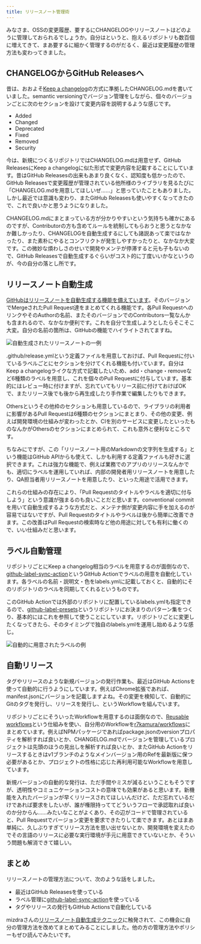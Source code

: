 ```yaml
---
title: リリースノート管理術
---
```

みなさま、OSSの変更履歴、要するにCHANGELOGやリリースノートはどのように管理しておられるでしょうか。自分はというと、抱えるリポジトリも数百個に増えてきて、まあ要するに細かく管理するのがだるく、最近は変更履歴の管理方法も変わってきました。

CHANGELOGからGitHub Releasesへ
---------------------------

昔は、おおよそ[Keep a changelog](https://keepachangelog.com/en/1.0.0/)の方式に準拠したCHANGELOG.mdを書いていました。semantic versioningでバージョン管理をしながら、個々のバージョンごとに次のセクションを設けて変更内容を説明するような感じです。

*   Added
*   Changed
*   Deprecated
*   Fixed
*   Removed
*   Security

今は、新規につくるリポジトリではCHANGELOG.mdは用意せず、GitHub ReleasesにKeep a changelogに似た形式で変更内容を記載することにしています。昔はGitHub Releasesの出来もあまり良くなく、認知度も低かったので、GitHub Releasesで変更履歴が管理されている他所様のライブラリを見るたびに「CHANGELOG.mdを用意してほしいぜ……」と思っていたこともありました。しかし最近では意識も変わり、またGitHub Releasesも使いやすくなってきたので、これで良いかと思うようになりました。

CHANGELOG.mdにまとまっている方が分かりやすいという気持ちも確かにあるのですが、Contributorの方も含めてルールを統制してもらおうと思うとなかなか難しかったり、CHANGELOGを自動生成するにしても諸説あって楽ではなかったり、また素朴にやるとコンフリクトが発生しやすかったりと、なかなか大変です。この微妙な煩わしさのせいで開発やメンテが停滞すると元も子もないので、GitHub Releasesで自動生成するぐらいがコスト的に丁度いいかなというのが、今の自分の落とし所です。

リリースノート自動生成
-----------

[GitHubはリリースノートを自動生成する機能を備えています](https://docs.github.com/en//repositories/releasing-projects-on-github/automatically-generated-release-notes)。そのバージョンでMergeされたPull Request達をまとめてくれる機能です。各Pull RequestへのリンクやそのAuthorの名前、またそのバージョンでのContributors一覧なんかも含まれるので、なかなか便利です。これを自分で生成しようとしたらそこそこ大変。自分の名前の箇所は、GitHubの機能でハイライトされてますね。

![](https://lh3.googleusercontent.com/docs/ADP-6oGs7rUSTm65wXB4za9XAC5e_7pN37Z5hmEoETqJ7F99sMbL0IGvPBCCe6kPDf10KoG6bgvHRDTnf1LhAG_eVdsfEOObtL7_dxUEpZ_vIVHEOo3xrilUYURjsp_RwCQl93sH681kLlNNbk7-XUSMSFnRXWJoRbiG8IWEpRiR1j6YRnKvjSN-Powe8RA99-ShfoLp4GO8csbttL0oLLehPt-aJIkWK8GlLb4UEuhmJajSuQ5BciuGq5prsLnBW04W6UusDrSyshpz2ynVjbAfSKpuC_wZ9lTOxDuVKYOeBrliKvB1S6EmXNntBKyfoMliHmb-ylpEJ6VK6oLjNfchbylTXPpXqE1NCY1Wt0EG7ZwCdVa6EgdfVlH9bpU7z956WPkUDguMFTcTdxNxQBY2Q5037HDaBj7X6WoT43ziU1nCkqtSfWG7iRBMqhYsbB838dkZxIeEMcY5Oxd2Hobj8eo7DCW7FKrbVatz1YyU3-ZppUHcrxO-_l6dxs81_rIAkogpsqGHvZvmX_tcTkjCrK4zcVcs1oREijTT9lYd9GFGMgzjcdV9raZ65-OZTALZBKXyZvzQtnux0y1KsogEH3f0dsdd8MpP6RafilcqhcwcpkqYq8Pz1M5crJIXJeOCy1ZhozMhCEKAOPUPHVrnOA7thhT5XhZa7-OsmG2DS8RVfQwVjaie2ER3hTpyEFho0pbnhSoQApNH7rD1SbDwyQcjdIXHyJMViRLFIhrtbJsihyBfHs1YjfOWePJv9UcNpm65StcINSEvA6rug2dMkRVoMZM7kmLCj3GrTZvyNG-i7HHdD-BKRSx9L7XbMEWLHyZIOi2ugtZCk8Ji45jaSINpxDg6XS9NAeY3J32XFvH11-nhbzxa65Fwq3yqKNb58mz40hL4pZJ8Q1aZDykT75XVunM7_EX0CX-T16P4iiA7ZMTeTGTkU-pr7k-8SuZGuG-P-hvMcBJqWi4SUTccv9MLTc5ReX7gs7rOaHyLWexJ79VNUtZaU7c3-7cvnj4aaAnuzzT9oSzvrYtiTZlLnDJk5SNEV-a9o1ilESt5LlvS4RWJelJPIldM6O1Z78fxfDvjtu_2SqvtbVfcDSTkQUGPymnUx8obJfS08flFUIVPu0ZPsb5ENtkKJPuyj-dG80J59C9cUgKk7AEvJ1It-xv2zFUGD8q559DgwgNQaP9GqpTG5_l9yqeqO8ntZUT2q6MJRlVpmH9ls9QwmR8PcliiP41y_mtJNpvfoLt_p_z1aA6EMg "自動生成されたリリースノートの一例")

.github/release.ymlという定義ファイルを用意しておけば、Pull Requestに付いているラベルごとにセクションを分けてくれる機能も付いています。自分はKeep a changelogライクな方式で記載したいため、add・change・removeなど6種類のラベルを用意し、これを個々のPull Requestに付与しています。基本的にはレビュー時に付けますが、忘れていてもリリース前に付けておけばOKで、またリリース後でも後から再生成したり手作業で編集したりもできます。

Othersというその他枠のセクションも用意しているので、ライブラリの利用者に影響があるPull Requestは6種類のセクションにまとまり、その他の変更、例えば開発環境の仕組みが変わったとか、CIを別のサービスに変更したといったものなんかがOthersのセクションにまとめられて、これも意外と便利なところです。

ちなみにですが、この「リリースノート用のMarkdownの文字列を生成する」という機能はGitHub APIからも使えて、しかも利用する定義ファイルも好きに選択できます。これは強力な機能で、例えば業務でのアプリのリリースなんかでも、適切にラベルを運用していれば、内部の開発者用リリースノートを用意したり、QA担当者用リリースノートを用意したり、といった用途で活用できます。

これらの仕組みの存在により、「Pull Requestのタイトルやラベルを適切に付与しよう」という意識が強まるのも良いことだと思います。conventional commitを用いて自動生成するような方式だと、メンテナ側が変更内容に手を加えるのが容易ではないですが、Pull Requestのタイトルやラベルは後から簡単に改善できます。この改善はPull Requestの検索時など他の用途に対しても有利に働くので、いい仕組みだと思います。

ラベル自動管理
-------

リポジトリごとにKeep a changelog相当のラベルを用意するのが面倒なので、[github-label-sync-action](https://github.com/r7kamura/github-label-sync-action)というGitHub Actionでラベルの用意を自動化しています。各ラベルの名前・説明文・色をlabels.ymlに記載しておくと、自動的にそのリポジトリのラベルを同期してくれるというものです。

このGitHub Actionでは外部のリポジトリに配置しているlabels.ymlも指定できるので、[github-label-presets](https://github.com/r7kamura/github-label-presets)というリポジトリにお決まりのパターン集をつくり、基本的にはこれを参照して使うことにしています。リポジトリごとに変更したくなってきたら、そのタイミングで独自のlabels.ymlを運用し始めるような感じ。

![](https://lh3.googleusercontent.com/docs/ADP-6oEK3osdpPkJaLv92EQd7IbvTYhUh35UC0VLHZGJ9BheKjxHDxlyx1M4-S8_00lG6hOyemsKfYolP369cdxBJpnNfBQ2jUf9CAn-DcqRRzH8bHNjpan4rrerXfjoYH5bkr3S8QV_GJerdFyT5Yhwmk5HRLnpsjafyzUyHI3WybgwH4BwdNp_uxSG-aZOw2fz8fBfru9oHSXqBeaM1EPw2eju-70pt-ZvFacbuAeRQ5YAf_bEq9mlG-gGY-FWxh2DUhcwauZyzpOkGzRZDg4FlWul_SpH9W9tWZARsPBcdzg1k9dP_u58nYIgdIexshw1WddFtULhl9-alalF2JFs7eC_ccxCvtBMmlRPyIlsQ4MV4bGYCYGxPFfhdg2pozJrXUgO8HTk6F8X6zrKZzWddfJ6FcyzT2eSd47OE5Ia920N6LCO8dxt2l1lM6pQcxrLigzkQ1DCqNuGZpKJEG8616UB1iE6p-w5WLSMhXuVs2iPIApx6MHWUTdi7-DTpFBiUxn0e1hRRolg0-gRnOI2rRU9uD9mFJ-rPzlDYreYREPPPeoOn4LrBw1ELGwMOLBKwTdlREem1pIBjWNCqAuTMZIFvjzsmWtkiWYN1vcevRrNJanD4qP148RLuMElB4aRkEhW9j419mffFuU2M0w0vglPfGOztEZ4WAuZC0gEuS-NwCRilPambeMVfL0pP6JYL4nIptT4rQbro9V-xO4AU2PqaG7fgbUJVJKdEJXVy_hAdny5DYFuGQavWNEgoDjIjaWDPTMud2KmatLOlY52r70dCO5CIlFUaSkSSSP91Ta2S5GdoTqzvKQjIG-1bBbzoM3jaFuIh_LDL_dICwRXGl2suyIshX8DJPSpZ-hbgzcmwswUb4TDXnmbfBl-TVrf8T1HpYskexpcoFMTYnZdYq4-voXe3ALDlQYP69-EJs3efrK5ktAjiQdoKV9mqTinwAOzhq32TCFUL84Gabp4pyXYESU2umnu8jtCfLcZhgRLHR6AJrtmYef70zC3D6-1e5pR9ZBrG9VTqng-Hj7IyZ-8JJdoKaJ_VJIPksWgJJMeaDjE8ZvlDOqR7JQshNanQ1vKiFktAzOE7FnPClkib3Yxf1HLcm9XTOADvUanRfr1FFhRNhP7sEDnJVuyW8fTkiGEK9bk0GnRPsDo5ap4rDDPdfxL2OwNl3lR6I1ODxqVCOc003qvQBvhAvybI3yi5SaS0-3R85OircUM0c8eKIYP7Kb37oYygv92Ve374eYv0knT3Q "自動的に用意されたラベルの例")

自動リリース
------

タグやリリースのような新規バージョンの発行作業も、最近はGitHub Actionsを使って自動的に行うようにしています。例えばChrome拡張であれば、manifest.jsonにバージョンを記載しますよね。その変更を検知して、自動的にGitのタグを発行し、リリースを発行し、というWorkflowを組んでいます。

リポジトリごとにそういったWorkflowを用意するのは面倒なので、[Reusable workflows](https://docs.github.com/en//actions/using-workflows/reusing-workflows)という仕組みを使い、自分用のWorkflowを[r7kamura/workflows](https://github.com/r7kamura/workflows)にまとめています。例えばNPMパッケージであればpackage.jsonのversionプロパティを解析すれば良いとか、CHANGELOG.mdでバージョンを管理しているプロジェクトは先頭のほうの見出しを解析すれば良いとか、またGitHub Actionをリリースするときはv1ブランチのようなメインバージョン用のRefを最新版に保つ必要があるとか、プロジェクトの性格に応じた再利用可能なWorkflowを用意しています。

新規バージョンの自動的な発行は、ただ手間やミスが減るということもそうですが、透明性やコミュニケーションコストの意味でも効果があると思います。新機能を入れたバージョンが早くリリースされてほしいんだけど、ただ忘れているだけであれば要求をしたいが、誰が権限持っててどういうフローで承認取れば良いのか分からん……みたいなことがよくあり、その辺がコードで管理されていると、Pull Requestでバージョン変更を要求できたりして楽できます。あとはまあ単純に、久しぶりすぎてリリース方法を思い出せないとか、開発環境を変えたのでその言語のリリースに必要な実行環境が手元に用意できていないとか、そういう問題も解消できて嬉しい。

まとめ
---

リリースノートの管理方法について、次のような話をしました。

*   最近はGitHub Releasesを使っている
*   ラベル管理に[github-label-sync-action](https://github.com/r7kamura/github-label-sync-action)を使っている
*   タグやリリースの発行もGitHub Actionsで自動化している

mizdraさんの[リリースノート自動生成テクニック](https://www.mizdra.net/entry/2022/07/08/181825)に触発されて、この機会に自分の管理方法を改めてまとめてみることにしました。他の方の管理方法やポリシーもぜひ読んでみたいです。
